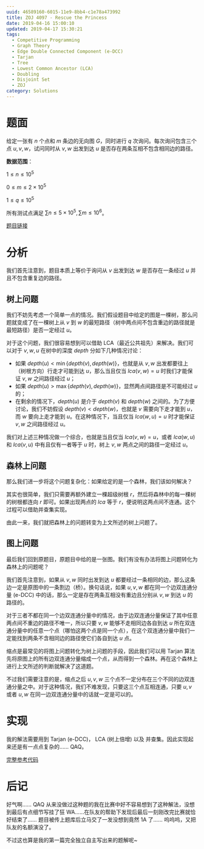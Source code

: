 ```yaml
---
uuid: 46589160-6015-11e9-8bb4-c1e78a473992
title: ZOJ 4097 - Rescue the Princess
date: 2019-04-16 15:00:10
updated: 2019-04-17 15:30:21
tags: 
  - Competitive Programming
  - Graph Theory
  - Edge Double Connected Component (e-DCC)
  - Tarjan
  - Tree
  - Lowest Common Ancestor (LCA)
  - Doubling
  - Disjoint Set
  - ZOJ
category: Solutions
---
```


# 题面

给定一张有 $n$ 个点和 $m$ 条边的无向图 $G$，同时进行 $q$ 次询问。每次询问包含三个点 $u, v, w$，试问同时从 $v, w$ 出发到达 $u$ 是否存在两条互相不包含相同边的路径。

**数据范围**：

$1 \le n \le 10^5$

$0 \le m \le 2 \times 10^5$

$1 \le q \le 10^5$  

所有测试点满足 $\sum n \le 5 \times 10^5, \sum m \le 10^6$。

[题目链接](http://acm.zju.edu.cn/onlinejudge/showProblem.do?problemCode=4097)

# 分析

我们首先注意到，题目本质上等价于询问从 $v$ 出发到达 $w$ 是否存在一条经过 $u$ 并且不包含重复边的路径。

## 树上问题

我们不妨先考虑一个简单一点的情况。我们假设题目中给定的图是一棵树，那么问题就变成了在一棵树上从 $v$ 到 $w$ 的最短路径（树中两点间不包含重边的路径就是最短路径）是否一定经过 $u$。

对于这个问题，我们很容易想到可以借助 LCA（最近公共祖先）来解决。我们可以对于 $v, w, u$ 在树中的深度 $depth$ 分如下几种情况讨论：

- 如果 $depth(u) < \min\{depth(v), depth(w)\}$，也就是从 $v, w$ 出发都要往上（树根方向）行走才可能到达 $u$，那么当且仅当 $lca(v, w) = u$ 时我们才能保证 $v, w$ 之间路径经过 $u$；
- 如果 $depth(u) > \max\{depth(v), depth(w)\}$，显然两点间路径是不可能经过 $u$ 的；
- 在剩余的情况下，$depth(u)$ 是介于 $depth(v)$ 和 $depth(w)$ 之间的。为了方便讨论，我们不妨假设 $depth(v) < depth(w)$，也就是 $v$ 需要向下走才能到 $u$，而 $w$ 要向上走才能到 $u$。在这种情况下，当且仅当 $lca(w, u) = u$ 时才能保证 $v, w$ 之间路径经过 $u$。

我们对上述三种情况做一个综合，也就是当且仅当 $lca(v, w) = u$，或者 $lca(w, u)$ 和 $lca(v, u)$ 中有且仅有一者等于 $u$ 时，树上 $v, w$ 两点之间的路径一定经过 $u$。

## 森林上问题

那么我们进一步将这个问题复杂化：如果给定的是一个森林，我们该如何解决？

其实也很简单，我们只需要再额外建立一棵超级树根 $r$，然后将森林中的每一棵树的树根都连向 $r$ 即可。如果出现两点的 $lca$ 等于 $r$，便说明这两点间不连通。这个过程可以借助并查集实现。

由此一来，我们就把森林上的问题转变为上文所述的树上问题了。

## 图上问题

最后我们回到原题目，原题目中给的是一张图。我们有没有办法将图上问题转化为森林上的问题呢？

我们首先注意到，如果从 $v, w$ 同时出发到达 $u$ 都要经过一条相同的边，那么这条边一定是原图中的一条割边（桥）。换句话说，如果 $u, v, w$ 都在同一个边双连通分量 (e-DCC) 中的话，那么一定是存在两条互相没有重边且分别从 $v, w$ 到达 $u$ 的路径的。

对于三者不都在同一个边双连通分量中的情况，由于边双连通分量保证了其中任意两点间不重边的路径不唯一，所以只要 $v, w$ 能够不走相同边各自到达 $u$ 所在双连通分量中的任意一个点（哪怕这两个点是同一个点），在这个双连通分量中我们一定能找到两条不含相同边的路径使它们各自到达 $u$ 点。

缩点是最常见的将图上问题转化为树上问题的手段，因此我们可以用 Tarjan 算法先将原图上的所有边双连通分量缩成一个点，从而得到一个森林。再在这个森林上进行上文所述的判断就解决了这道题。

不过我们需要注意的是，缩点之后 $u, v, w$ 三个点不一定分布在三个不同的边双连通分量之中。对于这种情况，我们不难发现，只要这三个点互相连通，只要 $u, v$ 或者 $u, w$ 在同一边双连通分量中的话就一定是可以的。

# 实现

我的解法需要用到 Tarjan (e-DCC)， LCA (树上倍增) 以及 并查集。因此实现起来还是有一点点复杂的…… QAQ。

[完整参考代码](https://github.com/codgician/Competitive-Programming/blob/master/ZOJ/4097/tarjan_edcc_lca_tree_doubling.cpp)

# 后记

好气啊…… QAQ 从来没做过这种题的我在比赛中好不容易想到了这种解法，没想到最后有点细节写挂了狂 WA……在队友的帮助下发现后最后一刻刚改完比赛就恰好结束了…… 题目被传上题库后立马交了一发没想到竟然 1A 了…… 呜呜呜，又把队友的名额演没了。

不过这也算是我的第一篇完全独立自主写出来的题解呢~
